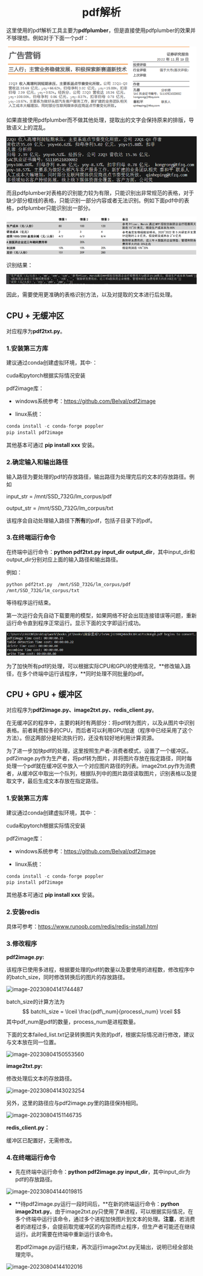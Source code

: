 # <center>pdf解析</center>

这里使用的pdf解析工具主要为**pdfplumber**，但是直接使用pdfplumber的效果并不够理想。例如对于下面一个pdf：

![image-20230804165608718](.\images\image-20230804165608718.png)

如果直接使用pdfplumber而不做其他处理，提取出的文字会保持原来的排版，导致语义上的混乱。

![image-20230804170322266](.\images\image-20230804170322266.png)

而且pdfplumber对表格的识别能力较为有限，只能识别出非常规范的表格，对于缺少部分框线的表格，只能识别一部分内容或者无法识别。例如下面pdf中的表格，pdfplumber只能识别出一部分。

![image-20230804172859649](.\images\image-20230804172859649.png)

识别结果：

![image-20230804171858426](.\images\image-20230804171858426.png)

因此，需要使用更准确的表格识别方法，以及对提取的文本进行后处理。



## CPU + 无缓冲区 

对应程序为**pdf2txt.py**。

### 1.安装第三方库

建议通过conda创建虚拟环境，其中·：

cuda和pytorch根据实际情况安装

pdf2image库：

- windows系统参考：https://github.com/Belval/pdf2image

- linux系统：

```python
conda install -c conda-forge poppler
pip install pdf2image
```

其他基本可通过 **pip install xxx** 安装。



### 2.确定输入和输出路径

输入路径为要处理的pdf的存放路径，输出路径为处理完后的文本的存放路径。例如

input_str = /mnt/SSD_732G/lm_corpus/pdf

output_str = /mnt/SSD_732G/lm_corpus/txt

该程序会自动处理输入路径下**所有**的pdf，包括子目录下的pdf。



### 3.在终端运行命令

在终端中运行命令：**python pdf2txt.py input_dir output_dir**，其中input_dir和output_dir分别对应上面的输入路径和输出路径。

例如：

```
python pdf2txt.py  /mnt/SSD_732G/lm_corpus/pdf /mnt/SSD_732G/lm_corpus/txt
```

等待程序运行结束。

第一次运行会先自动下载要用的模型，如果网络不好会出现连接错误等问题，重新运行命令直到程序正常运行。显示下面的文字即运行成功。

![image-20230804135406562](.\images\image-20230804135406562.png)

为了加快所有pdf的处理，可以根据实际CPU和GPU的使用情况，**修改输入路径，在多个终端中运行该程序，**同时处理不同批量的pdf。





## CPU + GPU + 缓冲区 

对应程序为**pdf2image.py、image2txt.py、redis_client.py**。

在无缓冲区的程序中，主要的耗时有两部分：将pdf转为图片，以及从图片中识别表格。前者耗费较多的CPU，而后者可以利用GPU加速（程序中已经采用了这个方法）。但这两部分是轮流执行的，还没有较好地利用计算资源。

为了进一步加快pdf的处理，这里按照生产者-消费者模式，设置了一个缓冲区。pdf2image.py作为生产者，将pdf转为图片，并将图片存放在指定路径，同时每处理一个pdf就在缓冲区中放入一个对应图片路径的列表。image2txt.py作为消费者，从缓冲区中取出一个队列，根据队列中的图片路径读取图片，识别表格以及提取文字，最后生成文本存放在指定路径。



### 1.安装第三方库

建议通过conda创建虚拟环境，其中·：

cuda和pytorch根据实际情况安装

pdf2image库：

- windows系统参考：https://github.com/Belval/pdf2image

- linux系统：

```python
conda install -c conda-forge poppler
pip install pdf2image
```

其他基本可通过 **pip install xxx** 安装。



### 2.安装redis

具体可参考：https://www.runoob.com/redis/redis-install.html



### 3.修改程序

**pdf2image.py:**

该程序已使用多进程，根据要处理的pdf的数量以及要使用的进程数，修改程序中的batch_size，同时修改转换后的图片的存放路径。

![image-20230804141744487](C:\Users\LEGION\Desktop\work\books_pt\pdf报告文本提取\images\image-20230804141744487.png)

batch_size的计算方法为
$$
batch\_size = \lceil \frac{pdf\_num}{process\_num} \rceil
$$
其中pdf_num是pdf的数量，process_num是进程数量。

下面的文本failed_list.txt记录转换图片失败的pdf，根据实际情况进行修改，建议与文本放在同一位置。

![image-20230804150553560](C:\Users\LEGION\Desktop\work\books_pt\pdf报告文本提取\images\image-20230804150553560.png)



**image2txt.py:**

修改处理后文本的存放路径。

![image-20230804143023254](C:\Users\LEGION\Desktop\work\books_pt\pdf报告文本提取\images\image-20230804143023254.png)

另外，这里的路径应与pdf2image.py里的路径保持相同。

![image-20230804151146735](C:\Users\LEGION\Desktop\work\books_pt\pdf报告文本提取\images\image-20230804151146735.png)



**redis_client.py：**

缓冲区已配置好，无需修改。



### 4.在终端运行命令

- 先在终端中运行命令：**python pdf2image.py input_dir**，其中input_dir为pdf的存放路径。

![image-20230804144019815](C:\Users\LEGION\Desktop\work\books_pt\pdf报告文本提取\images\image-20230804144019815.png)

- **待pdf2image.py运行一段时间后，**在新的终端运行命令：**python image2txt.py**。由于image2txt.py只使用了单进程，可以根据实际情况，在多个终端中运行该命令，通过多个进程加快图片到文本的处理。**注意**，若消费者的进程过多，会提前取完缓冲区的内容而终止程序，但生产者可能还在继续运行。此时需要在终端中重新运行该命令。

  若pdf2image.py运行结束，再次运行image2txt.py无输出，说明已经全部处理完毕。

![image-20230804144102016](C:\Users\LEGION\Desktop\work\books_pt\pdf报告文本提取\images\image-20230804144102016.png)

